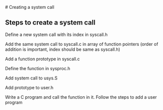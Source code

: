 <p> # Creating a system call </p>

<h2>Steps to create a system call</h2>

<p>Define a new system call with its index in syscall.h</p>

<p>Add the same system call to syscall.c in array of function pointers (order of addition is important, index should be same as syscall.h)</p>

<p>Add a function prototype in syscall.c</p>

<p>Define the function in sysproc.h</p>

<p>Add system call to usys.S</p>

<p>Add prototype to user.h</p>

<p>Write a C program and call the function in it. Follow the steps to add a user program</p>